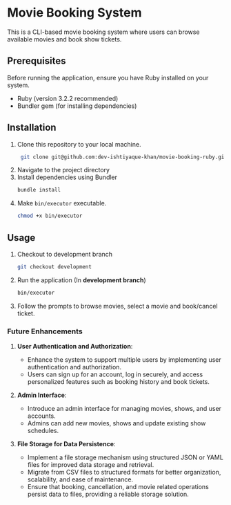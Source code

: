 # Movie Booking System

This is a CLI-based movie booking system where users can browse available movies and book show tickets.

## Prerequisites
Before running the application, ensure you have Ruby installed on your system.

- Ruby (version 3.2.2 recommended)
- Bundler gem (for installing dependencies)

## Installation

1. Clone this repository to your local machine.
    ```bash
     git clone git@github.com:dev-ishtiyaque-khan/movie-booking-ruby.git
    ```
2. Navigate to the project directory
3. Install dependencies using Bundler
    ```bash
    bundle install
    ```
4. Make `bin/executor` executable.
    ```bash
    chmod +x bin/executor
    ```

## Usage
1. Checkout to development branch
    ```bash
    git checkout development
    ```
2. Run the application (In **development branch**)
    ```bash
    bin/executor
    ```
3. Follow the prompts to browse movies, select a movie and book/cancel ticket.

### Future Enhancements

1. **User Authentication and Authorization**:
   - Enhance the system to support multiple users by implementing user authentication and authorization.
   - Users can sign up for an account, log in securely, and access personalized features such as booking history and book tickets.

2. **Admin Interface**:
   - Introduce an admin interface for managing movies, shows, and user accounts.
   - Admins can add new movies, shows and update existing show schedules.

3. **File Storage for Data Persistence**:
   - Implement a file storage mechanism using structured JSON or YAML files for improved data storage and retrieval.
   - Migrate from CSV files to structured formats for better organization, scalability, and ease of maintenance.
   - Ensure that booking, cancellation, and movie related operations persist data to files, providing a reliable storage solution.